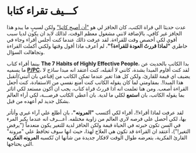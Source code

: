 # كـــيف تقراء كتابا

عدت حديثا الي قراة الكتب، كان الحافز لي هو ["أن أصبح كاتبا"](https://ar.ahmedibrahim.dev/fresh-start) ولكن لسببٍ ما يبدو هذا الحافز غير كافي، بالإضافة لانني مشغول معظم الوقت، لذالك لابد ان يكون لديا سبب أقوي لكي أخصص وقت للقراءة. لقد عرفت ذالك عندما كنت أجلس أقراء وجاء في خاطري **"لماذا قررتُ العودة للقراءة؟"**، لم أعرف ماذا أقول وقتها ولكني أكملت القراءة وتجاهالت السؤال.

بينما أقراء كتاب **The 7 Habits of Highly Effective People**، بدا الكاتب بالحديث عن ما يسميه **[P/PC](https://www.coachcarson.com/p-pc-balance)**، لقد كنت أقاوم المبدا بشدة، كانني لا أتقبله، كنت أعتقد انه مبدا ساذج لا يضيف اي قيمة للقارئ، ولكن كل هذا تغير عندما تمكن الكاتب من إقناعي بان أتبني/أتقبل هذا المبدا!. بمقاومتي لما كان يقوله الكاتب كنت أمنع نفسي من الاستفادة، كنت أجعل القراءة أصعب. ومن هنا تعلمت انه اذا قررتُ قراة كتاب، يجب ان أكون مستعد لكي اتاثر بما يقوله الكاتب، بان **استمع** لكلي ما لدية. بان أعطي الكاتب فرصـــة، لكي أراء العالم بشكل جديد لم أعهده من قبل.

لقد عرفت لماذا أقراء!!، أقراء لكي أكتسب **"المرونه"**، بان أطلع علي آراء غيري وأتأثر بها، لكي أحصل علي فرصه لاري العالم من زاوية مختلفه. أعـــرف انه عندما يكبر المرء في السن تكون خبرته في الحياة قيمة ولكن الحافز لدية للتغير يكون منعدماً ("يرفض التغير!")، أعتقد ان القراءة قد تكون هي العلاج لهذا، حيث انها سوف تحافظ علي "مرونة" القارئ الفكرية، بتعرضه طوال الوقت لافكار جديدة من شأنها ان تُكسبه **المرونه الفكريه** التي يحتاجها.
